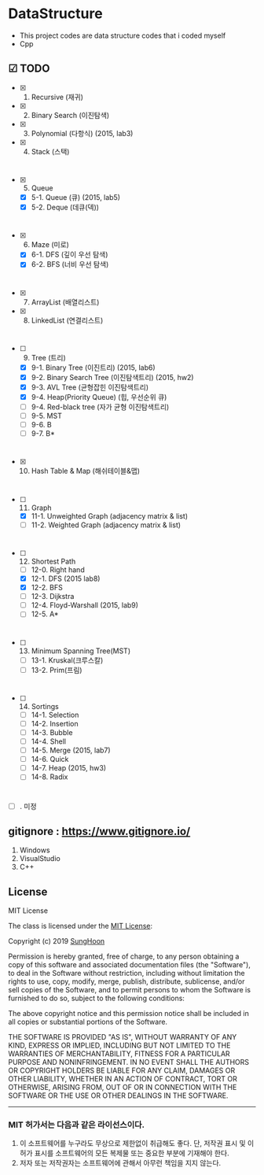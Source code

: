 # DataStructure
- This project codes are data structure codes that i coded myself
- Cpp

## ☑ TODO
- [x] 1. Recursive (재귀)
- [x] 2. Binary Search (이진탐색)
- [x] 3. Polynomial (다항식) (2015, lab3)
- [x] 4. Stack (스택)
#
- [x] 5. Queue
  - [x] 5-1. Queue (큐) (2015, lab5)
  - [x] 5-2. Deque (데큐(덱))
#
- [x] 6. Maze (미로)
  - [x] 6-1. DFS (깊이 우선 탐색)
  - [x] 6-2. BFS (너비 우선 탐색)
#
- [x] 7. ArrayList (배열리스트)
- [x] 8. LinkedList (연결리스트)
#
- [ ] 9. Tree (트리)
  - [x] 9-1. Binary Tree (이진트리) (2015, lab6)
  - [x] 9-2. Binary Search Tree (이진탐색트리) (2015, hw2)
  - [x] 9-3. AVL Tree (균형잡힌 이진탐색트리)
  - [x] 9-4. Heap(Priority Queue) (힙, 우선순위 큐)
  - [ ] 9-4. Red-black tree (자가 균형 이진탐색트리)
  - [ ] 9-5. MST
  - [ ] 9-6. B
  - [ ] 9-7. B*
#
- [x] 10. Hash Table & Map (해쉬테이블&맵)
#
- [ ] 11. Graph
  - [x] 11-1. Unweighted Graph (adjacency matrix & list)
  - [ ] 11-2. Weighted Graph (adjacency matrix & list)
#
- [ ] 12. Shortest Path
  - [ ] 12-0. Right hand
  - [x] 12-1. DFS (2015 lab8)
  - [x] 12-2. BFS
  - [ ] 12-3. Dijkstra
  - [ ] 12-4. Floyd-Warshall (2015, lab9)
  - [ ] 12-5. A*
#
- [ ] 13. Minimum Spanning Tree(MST)
  - [ ] 13-1. Kruskal(크루스칼)
  - [ ] 13-2. Prim(프림)
#
- [ ] 14. Sortings
  - [ ] 14-1. Selection
  - [ ] 14-2. Insertion
  - [ ] 14-3. Bubble
  - [ ] 14-4. Shell
  - [ ] 14-5. Merge (2015, lab7)
  - [ ] 14-6. Quick
  - [ ] 14-7. Heap (2015, hw3)
  - [ ] 14-8. Radix
#
- [ ] . 미정



## gitignore : https://www.gitignore.io/
1. Windows
2. VisualStudio
3. C++

## License

MIT License

The class is licensed under the [MIT License](http://opensource.org/licenses/MIT):

Copyright (c) 2019 [SungHoon](https://github.com/610ksh)

Permission is hereby granted, free of charge, to any person obtaining a copy
of this software and associated documentation files (the "Software"), to deal
in the Software without restriction, including without limitation the rights
to use, copy, modify, merge, publish, distribute, sublicense, and/or sell
copies of the Software, and to permit persons to whom the Software is
furnished to do so, subject to the following conditions:

The above copyright notice and this permission notice shall be included in all
copies or substantial portions of the Software.

THE SOFTWARE IS PROVIDED "AS IS", WITHOUT WARRANTY OF ANY KIND, EXPRESS OR
IMPLIED, INCLUDING BUT NOT LIMITED TO THE WARRANTIES OF MERCHANTABILITY,
FITNESS FOR A PARTICULAR PURPOSE AND NONINFRINGEMENT. IN NO EVENT SHALL THE
AUTHORS OR COPYRIGHT HOLDERS BE LIABLE FOR ANY CLAIM, DAMAGES OR OTHER
LIABILITY, WHETHER IN AN ACTION OF CONTRACT, TORT OR OTHERWISE, ARISING FROM,
OUT OF OR IN CONNECTION WITH THE SOFTWARE OR THE USE OR OTHER DEALINGS IN THE
SOFTWARE.

---
### MIT 허가서는 다음과 같은 라이선스이다.
1. 이 소프트웨어를 누구라도 무상으로 제한없이 취급해도 좋다. 단, 저작권 표시 및 이 허가 표시를 소프트웨어의 모든 복제물 또는 중요한 부분에 기재해야 한다.
2. 저자 또는 저작권자는 소프트웨어에 관해서 아무런 책임을 지지 않는다.
